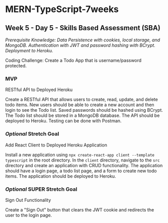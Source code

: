 # MERN-TypeScript-7weeks

## Week 5 - Day 5 - Skills Based Assessment (SBA)

*Prerequisite Knowledge: Data Persistence with cookies, local storage, and MongoDB. Authentication with JWT and password hashing with BCrypt. Deployment to Heroku.*

Coding Challenge: Create a Todo App that is username/password protected.

### MVP
RESTful API to Deployed Heroku

Create a RESTful API that allows users to create, read, update, and delete todo items. New users should be able to create a new account and then login to see the Todo list. Saved passwords should be hashed using BCrypt. The Todo list should be stored in a MongoDB database. The API should be deployed to Heroku. Testing can be done with Postman.

### *Optional* Stretch Goal
Add React Client to Deployed Heroku Application

Install a new application using `npx create-react-app client --template typescript` in the root directory. In the `client` directory, navigate to the `src` directory and create an application with CRUD functionality. The application should have a login page, a todo list page, and a form to create new todo items. The application should be deployed to Heroku.

### *Optional* SUPER Stretch Goal
Sign Out Functionality

Create a "Sign Out" button that clears the JWT cookie and redirects the user to the login page.